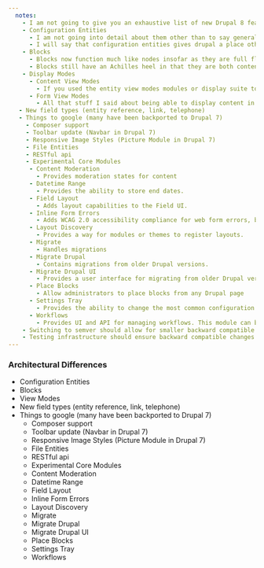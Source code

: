 ```yaml
---
  notes:
    - I am not going to give you an exhaustive list of new Drupal 8 features and in the end I will just give you a list of things to google.
    - Configuration Entities
      - I am not going into detail about them other than to say generally that the configuration management initiative changed so much with regard to developing and deploying Drupal. All for the better. If you are committed to stick with the db-sync workflow, it still works with Drupal 8 but really learn as much as you can about configuration entities and what you can do with them. Really this could be a talk or two on this, and I don't have the time in this talk to do them justice.
      - I will say that configuration entities gives drupal a place other than a random variable to store configuration and keeps developers from having to manage a bunch of tables if they needed something more complex than a simple variable could offer.
    - Blocks
      - Blocks now function much like nodes insofar as they are full fledged entities with bundles and fields.
      - Blocks still have an Achilles heel in that they are both content and configuration. The content lives in the database and isn't easy to export and sync and the placement of the block is configuration and is easy to sync. This can lead to embarrassing deployment gaffs. Where the placement of a block that doesn't exist is possible. Here is a good article about avoiding that. http://valuebound.com/resources/blog/how-to-sync-blocks-between-different-environments-a-drupal-8-website
    - Display Modes
      - Content View Modes
        - If you used the entity view modes modules or display suite to provide view modes for content types and such, then you should already be familiar with this. If you don't know what view modes are, they are ways for providing different ways to display the same content. So for a node we could have a teaser or a full view mode or a grid view mode. Basically anything that the design called for. These existed for content in Drupal 7 but they required a contrib module such as entity view modes or the deisplay suite module to configure them without code. Drupal 8 gave a full fledged UI to work with.
      - Form View Modes
        - All that stuff I said about being able to display content in different configurable ways now also applies to forms with Drupal 8. So, as an example, let say you have a very complicated user registration form because your client wants to collect a bunch of information about the user, but none of it is required. Now you can create a new simplified form for adding users. You can do this in the UI in Drupal 8.
   - New field types (entity reference, link, telephone)
   - Things to google (many have been backported to Drupal 7)
     - Composer support
     - Toolbar update (Navbar in Drupal 7)
     - Responsive Image Styles (Picture Module in Drupal 7)
     - File Entities
     - RESTful api
     - Experimental Core Modules
      - Content Moderation
        - Provides moderation states for content
      - Datetime Range
        - Provides the ability to store end dates.
      - Field Layout
        - Adds layout capabilities to the Field UI.
      - Inline Form Errors
        - Adds WCAG 2.0 accessibility compliance for web form errors, but some functionality might not work.
      - Layout Discovery
        - Provides a way for modules or themes to register layouts.
      - Migrate
        - Handles migrations
      - Migrate Drupal
        - Contains migrations from older Drupal versions.
      - Migrate Drupal UI
        - Provides a user interface for migrating from older Drupal versions.
      - Place Blocks
        - Allow administrators to place blocks from any Drupal page
      - Settings Tray
        - Provides the ability to change the most common configuration from the Drupal front-end.
      - Workflows
        - Provides UI and API for managing workflows. This module can be used with the Content moderation module to add highly customisable workflows to content.
    - Switching to semver should allow for smaller backward compatible changes.
    - Testing infrastructure should ensure backward compatible changes are backward compatible. The DA infrastructure team has made this a reality..
---
```


### Architectural Differences

 - Configuration Entities
 - Blocks
 - View Modes
 - New field types (entity reference, link, telephone)
 - Things to google (many have been backported to Drupal 7)
   - Composer support
   - Toolbar update (Navbar in Drupal 7)
   - Responsive Image Styles (Picture Module in Drupal 7)
   - File Entities
   - RESTful api
   - Experimental Core Modules
    - Content Moderation
    - Datetime Range
    - Field Layout
    - Inline Form Errors
    - Layout Discovery
    - Migrate
    - Migrate Drupal
    - Migrate Drupal UI
    - Place Blocks
    - Settings Tray
    - Workflows

